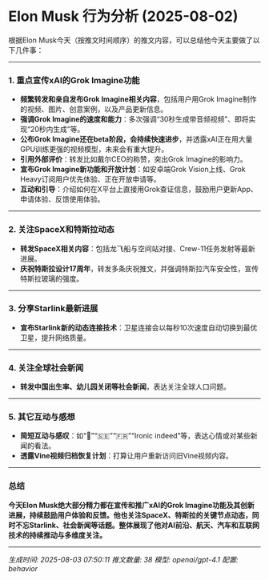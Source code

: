 # Elon Musk 行为分析 (2025-08-02)

根据Elon Musk今天（按推文时间顺序）的推文内容，可以总结他今天主要做了以下几件事：

---

### 1. 重点宣传xAI的Grok Imagine功能

- **频繁转发和亲自发布Grok Imagine相关内容**，包括用户用Grok Imagine制作的视频、图片、创意案例，以及产品更新信息。
- **强调Grok Imagine的速度和能力**：多次强调“30秒生成带音频视频”、即将实现“20秒内生成”等。
- **公布Grok Imagine还在beta阶段，会持续快速进步**，并透露xAI正在用大量GPU训练更强的视频模型，未来会有重大提升。
- **引用外部评价**：转发比如戴尔CEO的称赞，突出Grok Imagine的影响力。
- **宣布Grok Imagine新功能和开放计划**：如安卓端Grok Vision上线、Grok Heavy订阅用户优先体验、正在开放申请等。
- **互动和引导**：介绍如何在X平台上直接用Grok查证信息，鼓励用户更新App、申请体验、反馈使用体验。

---

### 2. 关注SpaceX和特斯拉动态

- **转发SpaceX相关内容**：包括龙飞船与空间站对接、Crew-11任务发射等最新进展。
- **庆祝特斯拉设计17周年**，转发多条庆祝推文，并强调特斯拉汽车安全性，宣传特斯拉玻璃的强度。

---

### 3. 分享Starlink最新进展

- **宣布Starlink新的动态连接技术**：卫星连接会以每秒10次速度自动切换到最优卫星，提升网络质量。

---

### 4. 关注全球社会新闻

- **转发中国出生率、幼儿园关闭等社会新闻**，表达关注全球人口问题。

---

### 5. 其它互动与感想

- **简短互动与感叹**：如“🥰”“🇸🇪”“🇫🇷”“Ironic indeed”等，表达心情或对某些新闻的看法。
- **透露Vine视频归档恢复计划**：打算让用户重新访问旧Vine视频内容。

---

### 总结

**今天Elon Musk绝大部分精力都在宣传和推广xAI的Grok Imagine功能及其创新进展，持续鼓励用户体验和反馈。他也关注SpaceX、特斯拉的关键节点动态，同时不忘Starlink、社会新闻等话题。整体展现了他对AI前沿、航天、汽车和互联网技术的持续推动与多维度关注。**

---
*生成时间: 2025-08-03 07:50:11*
*推文数量: 38*
*模型: openai/gpt-4.1*
*配置: behavior*
